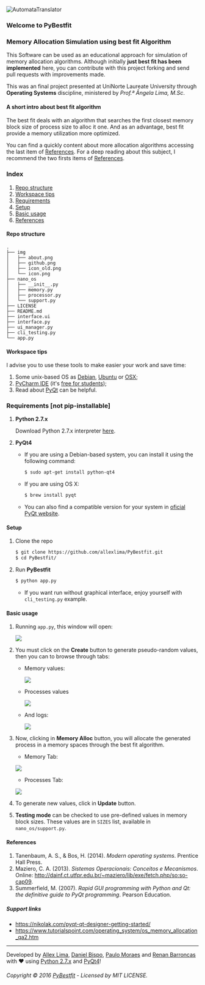 ![AutomataTranslator](https://github.com/allexlima/PyBestfit/blob/master/img/icon.png?raw=true)
### Welcome to PyBestfit
### Memory Allocation Simulation using best fit Algorithm

This Software can be used as an educational approach for simulation of memory allocation algorithms. 
Although initially __just best fit has been implemented__ here, you can contribute with this project 
forking and send pull requests with improvements made. 

This was an final project presented at UniNorte Laureate University through __Operating Systems__ discipline, 
ministered by _Prof.ª Ângela Lima, M.Sc_.

#### A short intro about best fit algorithm

The best fit deals with an algorithm that searches the first closest memory block size of process size to alloc it one. 
And as an advantage, best fit provide a memory utilization more optimized. 

You can find a quickly content about more allocation algorithms accessing the last item of [References](https://github.com/allexlima/PyBestfit#references). 
For a deep reading about this subject, I recommend the two firsts items of [References](https://github.com/allexlima/PyBestfit#references).

### Index

1. [Repo structure](https://github.com/allexlima/PyBestfit#repo-structure) 
2. [Workspace tips](https://github.com/allexlima/PyBestfit#workspace-tips)
3. [Requirements](https://github.com/allexlima/PyBestfit#requirements)
4. [Setup](https://github.com/allexlima/PyBestfit#setup)
5. [Basic usage](https://github.com/allexlima/basic-usage)
6. [References](https://github.com/allexlima/PyBestfit#references)

#### Repo structure

    .
    ├── img
    │   ├── about.png
    │   ├── github.png
    │   ├── icon_old.png
    │   └── icon.png
    ├── nano_os
    │   ├── __init__.py
    │   ├── memory.py
    │   ├── processor.py
    │   └── support.py
    ├── LICENSE    
    ├── README.md
    ├── interface.ui     
    ├── interface.py   
    ├── ui_manager.py 
    ├── cli_testing.py    
    └── app.py


#### Workspace tips

I advise you to use these tools to make easier your work and save time:

1. Some unix-based OS as [Debian](http://debian.org), [Ubuntu](http://www.ubuntu.com/) or [OSX](http://www.apple.com/in/osx/);
2. [PyCharm IDE](https://www.jetbrains.com/pycharm) (it's [free for students](https://www.jetbrains.com/student/));
3. Read about [PyQt](https://nikolak.com/pyqt-qt-designer-getting-started/) can be helpful.

### Requirements [not pip-installable]

1. **Python 2.7.x** 

    Download Python 2.7.x interpreter [here](https://www.python.org/).

2. **PyQt4** 

    * If you are using a Debian-based system, you can install it using the following command:

        ```bash
        $ sudo apt-get install python-qt4
        ```
     
    * If you are using OS X:
    
        ```bash
        $ brew install pyqt
        ```
    * You can also find a compatible version for your system in [oficial PyQt website](https://www.riverbankcomputing.com/software/pyqt/download).

#### Setup

1. Clone the repo

    ```bash
	$ git clone https://github.com/allexlima/PyBestfit.git
	$ cd PyBestfit/
	```

2. Run **PyBestfit**
    
    ```bash
	$ python app.py
    ```
    
    - If you want run without graphical interface, enjoy yourself with `cli_testing.py` example.

#### Basic usage

1. Running `app.py`, this window will open:

    ![](https://github.com/allexlima/PyBestfit/blob/master/img/screenshots/1.png?raw=true)

2. You must click on the __Create__ button to generate pseudo-random values, then you can to browse through tabs:
    
    - Memory values:
    
        ![](https://github.com/allexlima/PyBestfit/blob/master/img/screenshots/2.png?raw=true)
        
    - Processes values
    
        ![](https://github.com/allexlima/PyBestfit/blob/master/img/screenshots/3.png?raw=true)
        
    - And logs:
    
        ![](https://github.com/allexlima/PyBestfit/blob/master/img/screenshots/4.png?raw=true)
        
3. Now, clicking in __Memory Alloc__ button, you will allocate the generated process in a memory spaces 
through the best fit algorithm. 

    - Memory Tab:
    
    ![](https://github.com/allexlima/PyBestfit/blob/master/img/screenshots/5.png?raw=true)
    
     - Processes Tab:
    
    ![](https://github.com/allexlima/PyBestfit/blob/master/img/screenshots/6.png?raw=true)

4. To generate new values, click in __Update__ button.

5. __Testing mode__ can be checked to use pre-defined values in memory block sizes.
These values are in `SIZES` list, available in `nano_os/support.py`.

#### References

1. Tanenbaum, A. S., & Bos, H. (2014). _Modern operating systems_. Prentice Hall Press.
2. Maziero, C. A. (2013). _Sistemas Operacionais: Conceitos e Mecanismos_. Online: http://dainf.ct.utfpr.edu.br/~maziero/lib/exe/fetch.php/so:so-cap09.
3. Summerfield, M. (2007). _Rapid GUI programming with Python and Qt: the definitive guide to PyQt programming_. Pearson Education.

##### Support links

- https://nikolak.com/pyqt-qt-designer-getting-started/
- https://www.tutorialspoint.com/operating_system/os_memory_allocation_qa2.htm

---

Developed by [Allex Lima](http://allexlima.com), [Daniel Bispo](https://github.com/danielbispov/), [Paulo Moraes](http://www.moraespaulo.com/) and [Renan Barroncas](https://github.com/renanbarroncas) with ❤️ using [Python 2.7.x](https://www.python.org/) and [PyQt4](https://www.riverbankcomputing.com/software/pyqt/download)! 
###### Copyright © 2016 [PyBestfit](https://github.com/allexlima/PyBestfit) - Licensed by MIT LICENSE.

